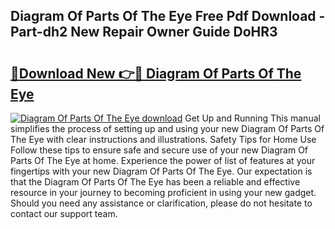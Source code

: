 ## Diagram Of Parts Of The Eye Free Pdf Download - Part-dh2 New Repair Owner Guide DoHR3

# <h2><a href="http://dfm2wz.blite.top/?on=Diagram+Of+Parts+Of+The+Eye">🔗Download New 👉🔴 Diagram Of Parts Of The Eye</a></h2>

[![Diagram Of Parts Of The Eye download](https://i.imgur.com/lujVjoI.png)](http://dfm2wz.blite.top/?on=Diagram+Of+Parts+Of+The+Eye)
Get Up and Running This manual simplifies the process of setting up and using your new Diagram Of Parts Of The Eye with clear instructions and illustrations. Safety Tips for Home Use Follow these tips to ensure safe and secure use of your new Diagram Of Parts Of The Eye at home. Experience the power of list of features at your fingertips with your new Diagram Of Parts Of The Eye. Our expectation is that the Diagram Of Parts Of The Eye has been a reliable and effective resource in your journey to becoming proficient in using your new gadget. Should you need any assistance or clarification, please do not hesitate to contact our support team.
